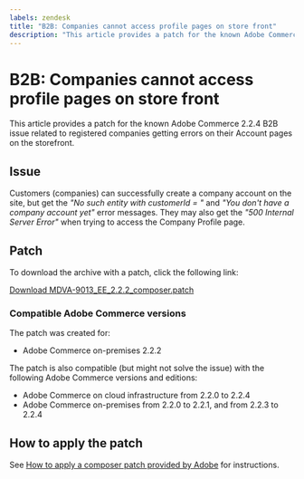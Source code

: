 ```yaml
---
labels: zendesk
title: "B2B: Companies cannot access profile pages on store front"
description: "This article provides a patch for the known Adobe Commerce 2.2.4 B2B issue related to registered companies getting errors on their Account pages on the storefront."
---
```


# B2B: Companies cannot access profile pages on store front

This article provides a patch for the known Adobe Commerce 2.2.4 B2B issue related to registered companies getting errors on their Account pages on the storefront.

## Issue

Customers (companies) can successfully create a company account on the site, but get the *"No such entity with customerId = "* and *"You don't have a company account yet"* error messages. They may also get the *"500 Internal Server Error"* when trying to access the Company Profile page.

## Patch

To download the archive with a patch, click the following link:

 [Download MDVA-9013\_EE\_2.2.2\_composer.patch](assets/MDVA-9013_EE_2.2.2_composer.patch.zip)

### Compatible Adobe Commerce versions

The patch was created for:

* Adobe Commerce on-premises 2.2.2

The patch is also compatible (but might not solve the issue) with the following Adobe Commerce versions and editions:

* Adobe Commerce on cloud infrastructure from 2.2.0 to 2.2.4
* Adobe Commerce on-premises from 2.2.0 to 2.2.1, and from 2.2.3 to 2.2.4

## How to apply the patch

See [How to apply a composer patch provided by Adobe](https://support.magento.com/hc/en-us/articles/360028367731) for instructions.